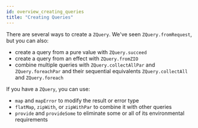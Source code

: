 ```yaml
---
id: overview_creating_queries
title: "Creating Queries"
---
```


There are several ways to create a `ZQuery`. We've seen `ZQuery.fromRequest`, but you can also:

- create a query from a pure value with `ZQuery.succeed`
- create a query from an effect with `ZQuery.fromZIO`
- combine multiple queries with `ZQuery.collectAllPar` and `ZQuery.foreachPar` and their sequential equivalents `ZQuery.collectAll` and `ZQuery.foreach`

If you have a `ZQuery`, you can use:

- `map` and `mapError` to modify the result or error type
- `flatMap`, `zipWith`, or `zipWithPar` to combine it with other queries
- `provide` and `provideSome` to eliminate some or all of its environmental requirements